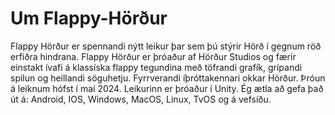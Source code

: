 # Um Flappy-Hörður
Flappy Hörður er spennandi nýtt leikur þar sem þú stýrir Hörð í gegnum röð erfiðra hindrana. Flappy Hörður er þróaður af Hörður Studios og færir einstakt ívafi á klassíska flappy tegundina með töfrandi grafík, grípandi spilun og heillandi söguhetju. Fyrrverandi íþróttakennari okkar Hörður.
Þróun á leiknum hófst í maí 2024. Leikurinn er þróaður í Unity. Ég ætla að gefa það út á: Android, IOS, Windows, MacOS, Linux, TvOS og á vefsíðu.
